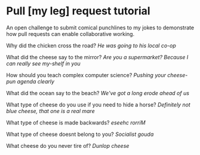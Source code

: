 # Pull [my leg] request tutorial
An open challenge to submit comical punchlines to my jokes to demonstrate how pull requests can enable collaborative working. 

Why did the chicken cross the road?
*He was going to his local co-op*

What did the cheese say to the mirror?
*Are you a supermarket? Because I can really see my-shelf in you*

How should you teach complex computer science?
*Pushing your cheese-pun agenda clearly*

What did the ocean say to the beach?
*We've got a long erode ahead of us*

What type of cheese do you use if you need to hide a horse?
*Definitely not blue cheese, that one is a real mare*

What type of cheese is made backwards?
*eseehc rorriM*

What type of cheese doesnt belong to you?
*Socialist gouda*

What cheese do you never tire of?
*Dunlop cheese*
